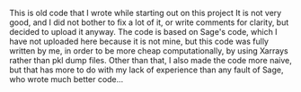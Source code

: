 This is old code that I wrote while starting out on this project
It is not very good, and I did not bother to fix a lot of it, or write comments for clarity, but decided to upload it anyway.
The code is based on Sage's code, which I have not uploaded here because it is not mine, but this code was fully written by me, in order to 
be more cheap computationally, by using Xarrays rather than pkl dump files. Other than that, I also made the code more naive, but that has
more to do with my lack of experience than any fault of Sage, who wrote much better code...
